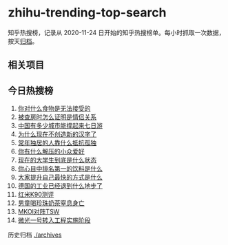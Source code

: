 # zhihu-trending-top-search

知乎热搜榜，记录从 2020-11-24
日开始的知乎热搜榜单。每小时抓取一次数据，按天[归档](./archives)。

## 相关项目

## 今日热搜榜

<!-- BEGIN -->
<!-- 最后更新时间 Sat Oct 25 2025 17:10:28 GMT+0800 (China Standard Time) -->

1. [你对什么食物是无法接受的](https://www.zhihu.com/search?q=你对什么食物是无法接受的)
1. [被查房时怎么证明是情侣关系](https://www.zhihu.com/search?q=被查房时怎么证明是情侣关系)
1. [中国有多少城市能撑起来七日游](https://www.zhihu.com/search?q=中国有多少城市能撑起来七日游)
1. [为什么现在不创造新的汉字了](https://www.zhihu.com/search?q=为什么现在不创造新的汉字了)
1. [常年独居的人靠什么抵抗孤独](https://www.zhihu.com/search?q=常年独居的人靠什么抵抗孤独)
1. [你有什么解压的小众爱好](https://www.zhihu.com/search?q=你有什么解压的小众爱好)
1. [现在的大学生到底是什么状态](https://www.zhihu.com/search?q=现在的大学生到底是什么状态)
1. [你心目中排名第一的饮料是什么](https://www.zhihu.com/search?q=你心目中排名第一的饮料是什么)
1. [大家提升自己最快的方式是什么](https://www.zhihu.com/search?q=大家提升自己最快的方式是什么)
1. [德国的工业已经退到什么地步了](https://www.zhihu.com/search?q=德国的工业已经退到什么地步了)
1. [红米K90测评](https://www.zhihu.com/search?q=红米K90测评)
1. [男童喝珍珠奶茶窒息身亡](https://www.zhihu.com/search?q=男童喝珍珠奶茶窒息身亡)
1. [MKOI对阵TSW](https://www.zhihu.com/search?q=MKOI对阵TSW)
1. [微光一号转入工程实施阶段](https://www.zhihu.com/search?q=微光一号转入工程实施阶段)

<!-- END -->

历史归档 [./archives](./archives)
